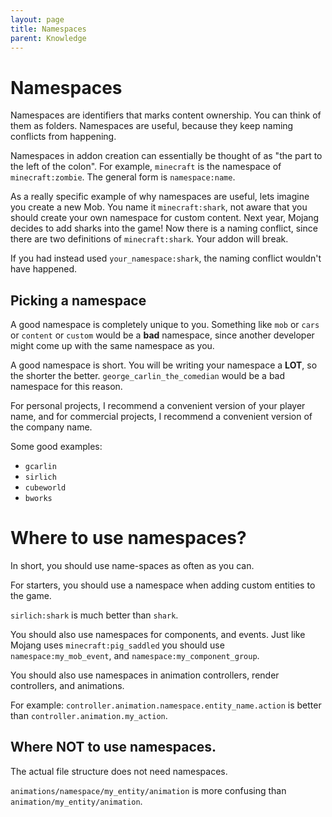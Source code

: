 ```yaml
---
layout: page
title: Namespaces
parent: Knowledge
---
```


# Namespaces

Namespaces are identifiers that marks content ownership. You can think of them as folders. Namespaces are useful, because they keep naming conflicts from happening.

Namespaces in addon creation can essentially be thought of as "the part to the left of the colon". For example, `minecraft` is the namespace of `minecraft:zombie`. The general form is `namespace:name`.

As a really specific example of why namespaces are useful, lets imagine you create a new Mob. You name it `minecraft:shark`, not aware that you should create your own namespace for custom content. Next year, Mojang decides to add sharks into the game! Now there is a naming conflict, since there are two definitions of `minecraft:shark`. Your addon will break. 

If you had instead used `your_namespace:shark`, the naming conflict wouldn't have happened.

## Picking a namespace

A good namespace is completely unique to you. Something like `mob` or `cars` or `content` or `custom` would be a **bad** namespace, since another developer might come up with the same namespace as you.

A good namespace is short. You will be writing your namespace a **LOT**, so the shorter the better. `george_carlin_the_comedian` would be a bad namespace for this reason.

For personal projects, I recommend a convenient version of your player name, and for commercial projects, I recommend a convenient version of the company name.

Some good examples:
 - `gcarlin`
 - `sirlich`
 - `cubeworld`
 - `bworks`

# Where to use namespaces?

In short, you should use name-spaces as often as you can.

For starters, you should use a namespace when adding custom entities to the game. 

`sirlich:shark` is much better than `shark`.

You should also use namespaces for components, and events. Just like Mojang uses `minecraft:pig_saddled` you should use `namespace:my_mob_event`, and `namespace:my_component_group`.

You should also use namespaces in animation controllers, render controllers, and animations.

For example: `controller.animation.namespace.entity_name.action` is better than `controller.animation.my_action`. 

## Where **NOT** to use namespaces.

The actual file structure does not need namespaces. 

`animations/namespace/my_entity/animation` is more confusing than `animation/my_entity/animation`.



